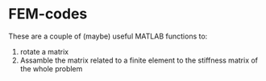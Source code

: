 # FEM-codes

These are a couple of (maybe) useful MATLAB functions to:
1. rotate a matrix 
2. Assamble the matrix related to a finite element to the stiffness matrix of the whole problem
